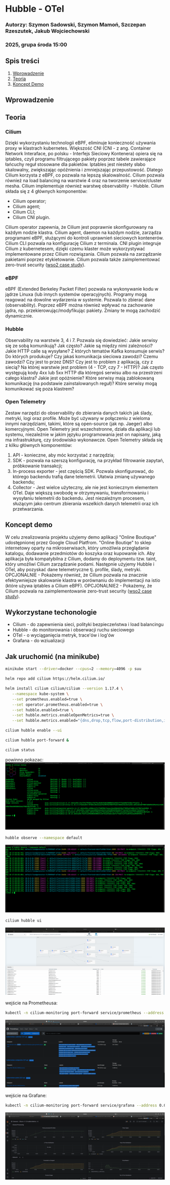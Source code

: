 # Hubble - OTel
### Autorzy: Szymon Sadowski, Szymon Mamoń, Szczepan Rzeszutek, Jakub Wojciechowski
### 2025, grupa środa 15:00

## Spis treści
1. [Wprowadzenie](#wprowadzenie)
2. [Teoria](#teoria)
3. [Koncept Demo](#koncept-demo)

## Wprowadzenie

## Teoria



### Cilium
Dzięki wykorzystaniu technologii eBPF, eliminuje konieczność używania proxy w klastrach kubernetes. Większość CNI (CNI - z ang. Container Network Interaface, po polsku - Interfejs Sieciowy Kontenera) opiera się na iptables, czyli programu filtrującego pakiety poprzez tabele zawierające łańcuchy reguł stosowane dla pakietów. Iptables jest niestety słabo skalowalny, zwiększając opóźnienia i zmniejszając przepustowość. Dlatego Cilium korzysta z eBPF, co pozwala na lepszą skalowalność. Cilium pozwala również na load balancing na warstwie 4 oraz na tworzenie service/cluster mesha. Cilium implementuje również warstwę observability - Hubble. Cilium składa się z 4 głównych komponentów:
* Cilium operator;
* Cilium agent;
* Cilium CLI;
* Cilium CNI plugin.

Cilium operator zapewnia, że Cilium jest poprawnie skonfigurowany na każdym nodzie klastra. Cilium agent, daemon na każdym nodzie, zarządza programami eBPF, służącymi do kontroli uprawnień sieciowych kontenerów. Cilium CLI pozwala na konfigurację Cilium z terminala. CNI plugin integruje Cilium z kubernetesem, dzięki czemu klaster może wykorzystywać implementowane przez Cilium rozwiązania. Cilium pozwala na zarządzanie pakietami poprzez etykietowanie. Cilium pozwala także zaimplementować zero-trust security ([wso2 case study](https://www.cncf.io/case-studies/wso2/)). 

### eBPF
eBPF (Extended Berkeley Packet Filter) pozwala na wykonywanie kodu w jądrze Linuxa (lub innych systemów operacyjnych). Programy mogą reagować na dowolne wydarzenia w systemie. Pozwala to zbierać dane (observability). Poprzez eBPF można również wpływać na zachowanie jądra, np. przekierowując/modyfikując pakiety. Zmiany te mogą zachodzić dynamicznie.
### Hubble
Observability na warstwie 3, 4 i 7. Pozwala się dowiedzieć: Jakie serwisy się ze sobą komunikują? Jak często? Jakie są między nimi zależności? Jakie HTTP calle są wysyłane? Z których tematów Kafka konsumuje serwis? Do których produkuje? Czy jakaś komunikacja sieciowa zawodzi? Czemu zawodzi? Czy jest to przez DNS? Czy jest to problem z aplikacją, czy z siecią? Na której warstwie jest problem (4 - TCP, czy 7 - HTTP)? Jak często występują kody 4xx lub 5xx HTTP dla któregoś serwisu albo na przestrzeni całego klastra? Jakie jest opóżnienie? Które serwisy mają zablokowaną komunikację (na podstawie zainstalowanych reguł)? Które serwisy mogą komunikować się poza klastrem?

### Open Telemetry
Zestaw narzędzi do observability do zbierania danych takich jak ślady, metryki, logi oraz profile. Może być używany w połączeniu z wieloma innymi narzędziami, takimi, które są open-source (jak np. Jaeger) albo komercyjnymi. Open Telemetry jest wszechstronne, działa dla aplikacji lub systemu, niezależnie w jakim języku programowania jest on napisany, jaką ma infrastrukturę, czy środowisko wykonawcze. Open Telemetry składa się z kilku głównych komponentów:
1. API - konieczne, aby móc korzystać z narzędzia; 
2. SDK - pozwala na szerszą konfigurację, na przykład filtrowanie zapytań, próbkowanie transakcji;
3. In-process exporter - jest częścią SDK. Pozwala skonfigurować, do którego backendu trafią dane telemetrii. Ułatwia zmianę używanego backendu;
4. Collector - Jest wielce użyteczny, ale nie jest koniecznym elementem OTel. Daje większą swobodę w otrzymywaniu, transformowaniu i wysyłaniu telemetrii do backendu. Jest niezależnym procesem, służącym jako centrum zbierania wszelkich danych telemetrii oraz ich przetwarzania.

## Koncept demo

W celu zrealizowania projektu użyjemy demo aplikacji "Online Boutique" udostępnionej przez Google Cloud Platfrom. "Online Boutiqe" to sklep internetowy oparty na mikroserwisach, który umożliwia przeglądanie katalogu, dodawanie przedmiotów do koszyka oraz kupowanie ich. Aby aplikacja była kompatybilna z Cilium, dodamy do deploymentu tzw. taint, który umożliwi Cilium zarządzanie podami.
Następnie użyjemy Hubble i OTel, aby pozyskać dane telemetryczne tj. profile, ślady, metryki. OPCJONALNIE - Pokażemy również, że Cilium pozwala na znacznie efektywniejsze skalowanie klastra w porównaniu do implementacji na istio (które używa iptables a Cilium eBPF). OPCJONALNIE2 - Pokażemy, że Cilium pozwala na zaimplementowanie zero-trust security ([wso2 case study](https://www.cncf.io/case-studies/wso2/)).

## Wykorzystane techonologie

* Cilium - do zapewnienia sieci, polityki bezpieczeństwa i load balancingu
* Hubble - do monitorowania i obserwacji ruchu sieciowego 
* OTel - o wyciąganięcia metryk, trace'ów i log'ów 
* Grafana - do wziualizacji


## Jak uruchomić (na minikube)
```bash
minikube start --driver=docker --cpus=2 --memory=4096 -p suu
```
```bash
helm repo add cilium https://helm.cilium.io/
```
```bash
helm install cilium cilium/cilium --version 1.17.4 \
   --namespace kube-system \
   --set prometheus.enabled=true \
   --set operator.prometheus.enabled=true \
   --set hubble.enabled=true \
   --set hubble.metrics.enableOpenMetrics=true \
   --set hubble.metrics.enabled="{dns,drop,tcp,flow,port-distribution,icmp,httpV2:exemplars=true;labelsContext=source_ip\,source_namespace\,source_workload\,destination_ip\,destination_namespace\,destination_workload\,traffic_direction}"
```
```bash
cilium hubble enable --ui
```
```bash
cilium hubble port-forward &
```
```bash
cilium status
```

powinno pokazac:
![img/cilium_status.png](img/cilium_status.png)
```bash
hubble observe --namespace default
```
![img/hubble_observe.png](img/hubble_observe.png)

```bash
cilium hubble ui
```
![img/hubble_ui.png](img/hubble_ui.png)


wejście na Prometheusa: 
```bash
kubectl -n cilium-monitoring port-forward service/prometheus --address 0.0.0.0 --address :: 9090:9090
```
![img/prometheus_ui.png](img/prometheus_ui.png)

wejście na Grafane: 
```bash
kubectl -n cilium-monitoring port-forward service/grafana --address 0.0.0.0 --address :: 3000:3000
```
![img/grafana_ui.png](img/grafana_ui.png)
